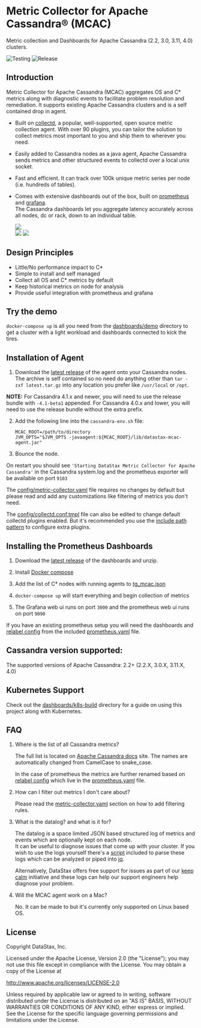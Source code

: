 Metric Collector for Apache Cassandra&reg; (MCAC)
=================================================

Metric collection and Dashboards for Apache Cassandra (2.2, 3.0, 3.11, 4.0) clusters.

![Testing](https://github.com/datastax/metric-collector-for-apache-cassandra/workflows/Testing/badge.svg)
![Release](https://github.com/datastax/metric-collector-for-apache-cassandra/workflows/Release/badge.svg)

## Introduction

   Metric Collector for Apache Cassandra (MCAC) aggregates OS and C* metrics along with diagnostic events
   to facilitate problem resolution and remediation.
   It supports existing Apache Cassandra clusters and is a self contained drop in agent.

   * Built on [collectd](https://collectd.org), a popular, well-supported, open source metric collection agent.
   With over 90 plugins, you can tailor the solution to collect metrics most important to you and ship them to
   wherever you need.

   * Easily added to Cassandra nodes as a java agent, Apache Cassandra sends metrics and other structured events
   to collectd over a local unix socket.  

   * Fast and efficient.  It can track over 100k unique metric series per node (i.e. hundreds of tables).

   * Comes with extensive dashboards out of the box, built on [prometheus](http://prometheus.io) and [grafana](http://grafana.com).  
     The Cassandra dashboards let you aggregate latency accurately across all nodes, dc or rack, down to an individual table.   

     ![](.screenshots/overview.png)    
     ![](.screenshots/os.png)
     ![](.screenshots/cluster.png)

## Design Principles

  * Little/No performance impact to C*
  * Simple to install and self managed
  * Collect all OS and C* metrics by default
  * Keep historical metrics on node for analysis
  * Provide useful integration with prometheus and grafana

## Try the demo
`docker-compose up` is all you need from the [dashboards/demo](dashboards/demo) directory to get a cluster with a light
workload and dashboards connected to kick the tires.

## Installation of Agent

 1. Download the [latest release](https://github.com/datastax/metric-collector-for-apache-cassandra/releases/latest) of the agent onto your Cassandra nodes.
 The archive is self contained so no need do anything other than `tar -zxf latest.tar.gz`
 into any location you prefer like `/usr/local` or `/opt`.
 
**NOTE:** For Cassandra 4.1.x and newer, you will need to use the release bundle with `-4.1-beta1` appended.
For Cassandra 4.0.x and lower, you will need to use the release bundle without the extra prefix.

 2. Add the following line into the `cassandra-env.sh` file:

     ````
     MCAC_ROOT=/path/to/directory
     JVM_OPTS="$JVM_OPTS -javaagent:${MCAC_ROOT}/lib/datastax-mcac-agent.jar"
     ````
 3. Bounce the node.  

 On restart you should see `'Starting DataStax Metric Collector for Apache Cassandra'` in the Cassandra system.log
 and the prometheus exporter will be available on port `9103`

 The [config/metric-collector.yaml](config/metric-collector.yaml) file requires no changes by default but please read and add any customizations like
 filtering of metrics you don't need.

 The [config/collectd.conf.tmpl](config/collectd.conf.tmpl) file can also be edited to change default collectd plugins enabled.  But it's recommended
 you use the [include path pattern](https://collectd.org/documentation/manpages/collectd.conf.5.shtml#include_path_pattern)
 to configure extra plugins.

## Installing the Prometheus Dashboards

 1. Download the [latest release](https://github.com/datastax/metric-collector-for-apache-cassandra/releases/latest) of the dashboards and unzip.

 2. Install [Docker compose](https://docs.docker.com/compose/install/)

 3. Add the list of C* nodes with running agents to [tg_mcac.json](dashboards/prometheus/tg_mcac.json)

 4. `docker-compose up` will start everything and begin collection of metrics

 5. The Grafana web ui runs on port `3000` and the prometheus web ui runs on port `9090`

 If you have an existing prometheus setup you will need the dashboards and [relabel config](https://prometheus.io/docs/prometheus/latest/configuration/configuration/#relabel_config) from the
 included [prometheus.yaml](dashboards/prometheus/prometheus.yaml) file.

## Cassandra version supported:

The supported versions of Apache Cassandra: 2.2+ (2.2.X, 3.0.X, 3.11.X, 4.0)

## Kubernetes Support
Check out the [dashboards/k8s-build](dashboards/k8s-build) directory for a guide on using this project along with Kubernetes.

## FAQ
  1. Where is the list of all Cassandra metrics?

     The full list is located on [Apache Cassandra docs](https://cassandra.apache.org/doc/latest/operating/metrics.html) site.
     The names are automatically changed from CamelCase to snake_case.

     In the case of prometheus the metrics are further renamed based on [relabel config](https://prometheus.io/docs/prometheus/latest/configuration/configuration/#relabel_config) which live in the
     [prometheus.yaml](dashboards/prometheus/prometheus.yaml) file.

  2. How can I filter out metrics I don't care about?

     Please read the [metric-collector.yaml](config/metric-collector.yaml) section on how to add filtering rules.

  3. What is the datalog? and what is it for?

     The datalog is a space limited JSON based structured log of metrics and events which are optionally kept on each node.  
     It can be useful to diagnose issues that come up with your cluster.  If you wish to use the logs yourself
     there's a [script](scripts/datalog-parser.py) included to parse these logs which can be analyzed or piped
     into [jq](https://stedolan.github.io/jq/).

     Alternatively, DataStax offers free support for issues as part of our [keep calm](https://www.datastax.com/keepcalm)
     initiative and these logs can help our support engineers help diagnose your problem.

  4. Will the MCAC agent work on a Mac?

     No. It can be made to but it's currently only supported on Linux based OS.

## License

Copyright DataStax, Inc.

Licensed under the Apache License, Version 2.0 (the "License"); you may not use this file except in compliance with the License. You may obtain a copy of the License at

http://www.apache.org/licenses/LICENSE-2.0

Unless required by applicable law or agreed to in writing, software distributed under the License is distributed on an "AS IS" BASIS, WITHOUT WARRANTIES OR CONDITIONS OF ANY KIND, either express or implied. See the License for the specific language governing permissions and limitations under the License.
